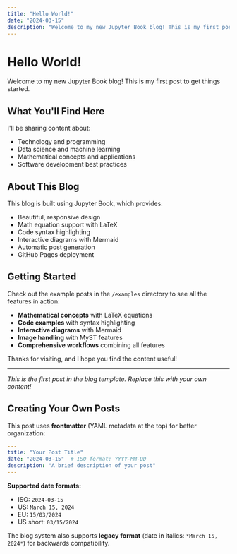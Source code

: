 ```yaml
---
title: "Hello World!"
date: "2024-03-15"
description: "Welcome to my new Jupyter Book blog! This is my first post to get things started."
---
```


# Hello World!

Welcome to my new Jupyter Book blog! This is my first post to get things started.

## What You'll Find Here

I'll be sharing content about:

- Technology and programming
- Data science and machine learning
- Mathematical concepts and applications
- Software development best practices

## About This Blog

This blog is built using Jupyter Book, which provides:

- Beautiful, responsive design
- Math equation support with LaTeX
- Code syntax highlighting
- Interactive diagrams with Mermaid
- Automatic post generation
- GitHub Pages deployment

## Getting Started

Check out the example posts in the `/examples` directory to see all the features in action:

- **Mathematical concepts** with LaTeX equations
- **Code examples** with syntax highlighting
- **Interactive diagrams** with Mermaid
- **Image handling** with MyST features
- **Comprehensive workflows** combining all features

Thanks for visiting, and I hope you find the content useful!

---

*This is the first post in the blog template. Replace this with your own content!*

## Creating Your Own Posts

This post uses **frontmatter** (YAML metadata at the top) for better organization:

```yaml
---
title: "Your Post Title"
date: "2024-03-15"  # ISO format: YYYY-MM-DD
description: "A brief description of your post"
---
```

**Supported date formats:**
- ISO: `2024-03-15`
- US: `March 15, 2024`
- EU: `15/03/2024`
- US short: `03/15/2024`

The blog system also supports **legacy format** (date in italics: `*March 15, 2024*`) for backwards compatibility.